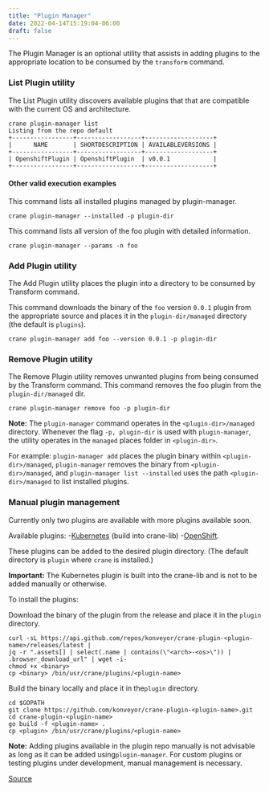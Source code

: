 ```yaml
---
title: "Plugin Manager"
date: 2022-04-14T15:19:04-06:00
draft: false
---
```


The Plugin Manager is an optional utility that assists in adding plugins to the appropriate location to be consumed by the `transform` command.

### List Plugin utility
The List Plugin utility discovers available plugins that that are compatible with the current OS and architecture.
```
crane plugin-manager list
Listing from the repo default
+-----------------+------------------+-------------------+
|      NAME       | SHORTDESCRIPTION | AVAILABLEVERSIONS |
+-----------------+------------------+-------------------+
| OpenshiftPlugin | OpenshiftPlugin  | v0.0.1            |
+-----------------+------------------+-------------------+
```
#### Other valid execution examples
This command lists all installed plugins managed by plugin-manager.
```
crane plugin-manager --installed -p plugin-dir
```
This command lists all version of the foo plugin with detailed information.

```
crane plugin-manager --params -n foo
```
### Add Plugin utility
The Add Plugin utility places the plugin into a directory to be consumed by Transform command.

This command downloads the binary of the `foo` version `0.0.1` plugin  from the appropriate source and places it in the `plugin-dir/managed` directory (the default is `plugins`).

```
crane plugin-manager add foo --version 0.0.1 -p plugin-dir
```
### Remove Plugin utility

The Remove Plugin utility removes unwanted plugins from being consumed by the Transform command.
This command removes the foo plugin from the `plugin-dir/managed` dir.
```
crane plugin-manager remove foo -p plugin-dir
```
**Note:** The `plugin-manager` command operates in the `<plugin-dir>/managed` directory.
Whenever the flag `-p, plugin-dir` is used with `plugin-manager`, the utility operates in the `managed` places folder in ``<plugin-dir>``.

For example:  `plugin-manager add` places the plugin binary within `<plugin-dir>/managed`, `plugin-manager` removes the binary from `<plugin-dir>/managed`, and `plugin-manager list --installed` uses the path `<plugin-dir>/managed` to list installed plugins.

### Manual plugin management
Currently only two plugins are available with more plugins available soon.

Available plugins:
-[Kubernetes](https://github.com/konveyor/crane-lib/tree/main/transform/kubernetes) (build into crane-lib)
-[OpenShift](https://github.com/konveyor/crane-plugin-openshift).

These plugins can be added to the desired plugin directory. (The default directory is `plugin` where `crane` is installed.)

**Important:** The Kubernetes plugin is built into the crane-lib and is not to be added manually or otherwise.

To install the plugins:

Download the binary of the plugin from the release and place it in the `plugin` directory.
```
curl -sL https://api.github.com/repos/konveyor/crane-plugin-<plugin-name>/releases/latest |
jq -r ".assets[] | select(.name | contains(\"<arch>-<os>\")) | .browser_download_url" | wget -i-
chmod +x <binary>
cp <binary> /bin/usr/crane/plugins/<plugin-name>
```
Build the binary locally and place it in the`plugin` directory.
```
cd $GOPATH
git clone https://github.com/konveyor/crane-plugin-<plugin-name>.git
cd crane-plugin-<plugin-name>
go build -f <plugin-name> .
cp <plugin> /bin/usr/crane/plugins/<plugin-name>
```
**Note:** Adding plugins available in the plugin repo manually is not advisable as long as it can be added using`plugin-manager`. For custom plugins or testing plugins under development, manual management is necessary.

[Source](https://github.com/konveyor/konveyor.github.io/blob/main/content/Crane/Tools/PlugInManager.md)
